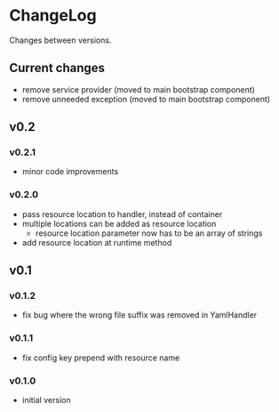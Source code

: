 # ChangeLog

Changes between versions.

## Current changes

* remove service provider (moved to main bootstrap component)
* remove unneeded exception (moved to main bootstrap component)

## v0.2

### v0.2.1

* minor code improvements

### v0.2.0

* pass resource location to handler, instead of container
* multiple locations can be added as resource location
    * resource location parameter now has to be an array of strings
* add resource location at runtime method

## v0.1

### v0.1.2

* fix bug where the wrong file suffix was removed in YamlHandler

### v0.1.1

* fix config key prepend with resource name

### v0.1.0

* initial version
